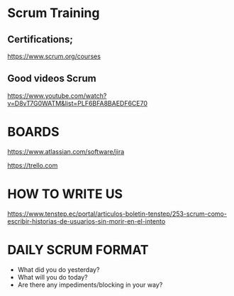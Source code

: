 # Scrum Training

## Certifications;
https://www.scrum.org/courses

## Good videos Scrum
https://www.youtube.com/watch?v=D8vT7G0WATM&list=PLF6BFA8BAEDF6CE70

# BOARDS
https://www.atlassian.com/software/jira

https://trello.com

# HOW TO WRITE US
https://www.tenstep.ec/portal/articulos-boletin-tenstep/253-scrum-como-escribir-historias-de-usuarios-sin-morir-en-el-intento

# DAILY SCRUM FORMAT
- What did you do yesterday?
- What will you do today?
- Are there any impediments/blocking in your way?




